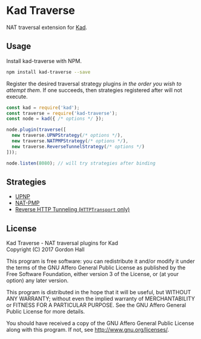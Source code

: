 Kad Traverse
============

NAT traversal extension for [Kad](https://github.com/kadtools/kad).

Usage
-----

Install kad-traverse with NPM.

```bash
npm install kad-traverse --save
```

Register the desired traversal strategy plugins *in the order you wish to 
attempt them*. If one succeeds, then strategies registered after will not 
execute.

```js
const kad = require('kad');
const traverse = require('kad-traverse');
const node = kad({ /* options */ });

node.plugin(traverse([
  new traverse.UPNPStrategy(/* options */),
  new traverse.NATPMPStrategy(/* options */),
  new traverse.ReverseTunnelStrategy(/* options */)
]));

node.listen(8080); // will try strategies after binding
```

Strategies
----------

* [UPNP](https://en.wikipedia.org/wiki/Universal_Plug_and_Play)
* [NAT-PMP](https://en.wikipedia.org/wiki/NAT_Port_Mapping_Protocol)
* [Reverse HTTP Tunneling (`HTTPTransport` only)](https://github.com/bookchin/diglet)

License
-------

Kad Traverse - NAT traversal plugins for Kad  
Copyright (C) 2017 Gordon Hall

This program is free software: you can redistribute it and/or modify
it under the terms of the GNU Affero General Public License as published by
the Free Software Foundation, either version 3 of the License, or
(at your option) any later version.

This program is distributed in the hope that it will be useful,
but WITHOUT ANY WARRANTY; without even the implied warranty of
MERCHANTABILITY or FITNESS FOR A PARTICULAR PURPOSE.  See the
GNU Affero General Public License for more details.

You should have received a copy of the GNU Affero General Public License
along with this program.  If not, see http://www.gnu.org/licenses/.


